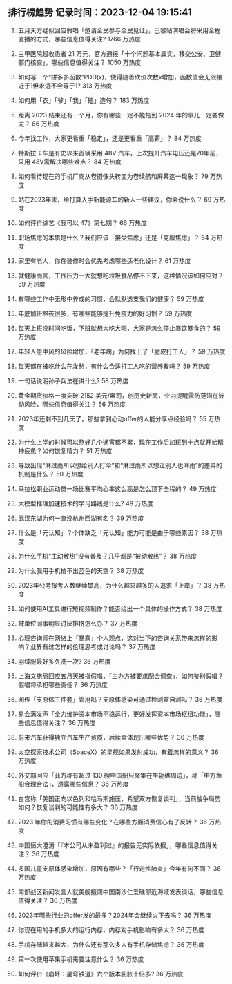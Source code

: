 
## 排行榜趋势 记录时间：2023-12-04 19:15:41
  
  1. 五月天方疑似回应假唱「邀请全民参与全民见证」，巴黎站演唱会将采用全程直播的方式，哪些信息值得关注? 1766 万热度
    
  2. 三甲医院超收患者 21 万元，官方通报「十个问题基本属实，移交公安、卫健部门核查」，哪些信息值得关注？ 1050 万热度
    
  3. 如何写一个“拼多多函数”PDD(x)，使得随着砍价次数x增加，函数值会无限接近于1但永远不会等于1? 313 万热度
    
  4. 如何用「农」「爷」「我」「磕」造句？ 183 万热度
    
  5. 距离 2023 结束还有一个月，你有哪些一定不能拖到 2024 年的事儿一定要做完？ 86 万热度
    
  6. 今年找工作，大家更看重「稳定」，还是更看重「高薪」？ 84 万热度
    
  7. 特斯拉卡车是有史以来首辆采用 48V 汽车，上次提升汽车电压还是70年前，采用 48V需解决哪些难点？ 84 万热度
    
  8. 如何看待现在的手机厂商从卷摄像头转变为卷续航和屏幕这一现象？ 79 万热度
    
  9. 站在2023年末，给打算入手新能源车的新人一些建议，你会说什么？ 69 万热度
    
  10. 如何评价综艺《我可以 47》第七期？ 66 万热度
    
  11. 职场焦虑的本质是什么？我们应该「接受焦虑」还是「克服焦虑」？ 64 万热度
    
  12. 家里有老人，你在装修时会优先考虑哪些适老化设计？ 61 万热度
    
  13. 就健康而言，工作压力一大就想吃垃圾食品停不下来，这种情况该如何应对？ 59 万热度
    
  14. 有哪些工作中无形中养成的习惯，会默默透支我们的健康？ 59 万热度
    
  15. 年底加班熬夜很多，有哪些能够提升免疫力的好习惯？ 59 万热度
    
  16. 每天上班没时间吃饭，下班就想大吃大喝，大家是怎么停止暴饮暴食的？ 59 万热度
    
  17. 年轻人患中风的风险增加，「老年病」为何找上了「脆皮打工人」？ 59 万热度
    
  18. 每天都在被吃什么在发愁，有什么合适打工人吃的营养餐吗？ 59 万热度
    
  19. 一句话说明孙子兵法在讲什么? 58 万热度
    
  20. 黄金期货价格一度突破 2152 美元/盎司，创历史新高，业内提醒需防范潜在波动风险，哪些信息值得关注？ 56 万热度
    
  21. 2023年还剩不到几天了，那些拿到心动offer的人能分享点经验吗？ 55 万热度
    
  22. 为什么上学的时候可以熬好几个通宵都不累，现在工作后加班到十点就开始精神疲惫？如何恢复精力？ 51 万热度
    
  23. 导致出现“淋过雨所以想给别人打伞”和“淋过雨所以想让别人也淋雨”的差异的机制是什么？ 50 万热度
    
  24. 马拉松职业运动员一场比赛平均心率这么高是怎么顶下全程的？ 49 万热度
    
  25. 大模型推理加速技术的学习路线是什么? 49 万热度
    
  26. 武汉东湖为何一直没杭州西湖有名？ 39 万热度
    
  27. 什么是「元认知」？个体缺乏「元认知」能力可能是由于哪些原因？ 38 万热度
    
  28. 为什么手机“主动散热”没有普及？几乎都是“被动散热”？ 38 万热度
    
  29. 为什么我用手机拍不出蓝色的天空？ 38 万热度
    
  30. 2023年公考报考人数继续攀高，为什么越来越多的人追求「上岸」？ 38 万热度
    
  31. 如何使用AI工具进行短视频制作？能否给出一个具体的操作方式？ 38 万热度
    
  32. 被单位同事明显讨厌排挤怎么办？ 37 万热度
    
  33. 心理咨询师在网络上「暴露」个人观点，这对当下的咨询关系带来怎样的影响？业界有过怎样的伦理思考或讨论吗？ 37 万热度
    
  34. 羽绒服最好多久洗一次? 36 万热度
    
  35. 上海文旅局回应五月天被指假唱，「主办方被要求配合调查」，如何鉴别假唱？假唱将承担哪些责任？ 36 万热度
    
  36. 网传「支原体三件套」管用吗？支原体感染可通过检测盒自测吗？ 36 万热度
    
  37. 易会满发声「全力维护资本市场平稳运行，更好发挥资本市场枢纽功能」，哪些信息值得关注？ 36 万热度
    
  38. 蔚来汽车获得独立汽车生产资质，后续会体现出哪些优势？ 36 万热度
    
  39. 太空探索技术公司（SpaceX）的星舰如果发射成功，有着怎样的意义？ 36 万热度
    
  40. 外交部回应「菲方称有超过 130 艘中国船只聚集在牛轭礁周边」，称「中方渔船合理合法」，透露哪些信息？ 36 万热度
    
  41. 白宫称「美国正向以色列和哈马斯施压，希望双方恢复谈判」，当前战争局势如何？恢复谈判的可能性有多大？ 36 万热度
    
  42. 2023 年你的消费习惯有哪些变化？在哪些方面消费信心有了反转？ 36 万热度
    
  43. 中国恒大澄清「『本公司从未盈利过』的报告无实际依据」，哪些信息值得关注？ 36 万热度
    
  44. 多国儿童支原体感染增加，原因有哪些？「行走性肺炎」今年有何不同？ 36 万热度
    
  45. 南部战区新闻发言人就美舰擅闯中国南沙仁爱礁邻近海域发表谈话，哪些信息值得关注？ 36 万热度
    
  46. 2023年哪些行业的offer发的最多？2024年会继续火下去吗？ 36 万热度
    
  47. 你现在用的手机多大的运行内存，内存对手机影响有多大？ 36 万热度
    
  48. 手机存储越来越大，为什么还有那么多人有手机存储焦虑？ 36 万热度
    
  49. 第一次使用苹果手机需要注意什么？ 36 万热度
    
  50. 如何评价《崩坏：星穹铁道》六个版本膨胀十倍多? 36 万热度
    